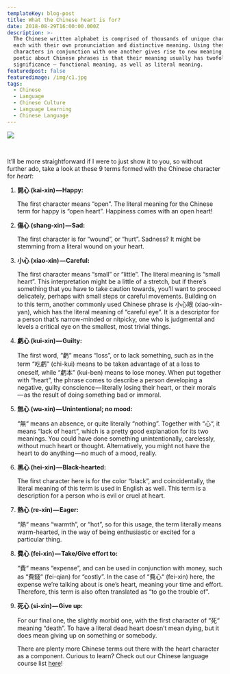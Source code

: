 ```yaml
---
templateKey: blog-post
title: What the Chinese heart is for?
date: 2018-08-29T16:00:00.000Z
description: >-
  The Chinese written alphabet is comprised of thousands of unique characters,
  each with their own pronunciation and distinctive meaning. Using these
  characters in conjunction with one another gives rise to new meaning. What’s
  poetic about Chinese phrases is that their meaning usually has twofold
  significance — functional meaning, as well as literal meaning.
featuredpost: false
featuredimage: /img/c1.jpg
tags:
  - Chinese
  - Language
  - Chinese Culture
  - Language Learning
  - Chinese Language
---
```

![](/img/c1.jpg)

<br><p>It’ll be more straightforward if I were to just show it to you, so without further ado, take a look at these 9 terms formed with the Chinese character for _heart_:</p>

1. **開心 (kai-xin) — Happy:**<p>The first character means “open”. The literal meaning for the Chinese term for happy is “open heart”. Happiness comes with an open heart!</p>
2. **傷心 (shang-xin) — Sad:**<p>The first character is for “wound”, or “hurt”. Sadness? It might be stemming from a literal wound on your heart.</p>
3. **小心 (xiao-xin) — Careful:**<p>The first character means “small” or “little”. The literal meaning is “small heart”. This interpretation might be a little of a stretch, but if there’s something that you have to take caution towards, you’ll want to proceed delicately, perhaps with small steps or careful movements.
   Building on to this term, another commonly used Chinese phrase is 小心眼 (xiao-xin-yan), which has the literal meaning of “careful eye”. It is a descriptor for a person that’s narrow-minded or nitpicky, one who is judgmental and levels a critical eye on the smallest, most trivial things.</p>
4. **虧心 (kui-xin) — Guilty:**<p>The first word, “虧” means “loss”, or to lack something, such as in the term “吃虧” (chi-kui) means to be taken advantage of at a loss to oneself, while “虧本” (kui-ben) means to lose money.
   When put together with “heart”, the phrase comes to describe a person developing a negative, guilty conscience — literally losing their heart, or their morals — as the result of doing something bad or immoral.</p>
5. **無心 (wu-xin) — Unintentional; no mood:**<p>“無“ means an absence, or quite literally “nothing”. Together with “心“, it means “lack of heart”, which is a pretty good explanation for its two meanings. You could have done something unintentionally, carelessly, without much heart or thought. Alternatively, you might not have the heart to do anything — no much of a mood, really.</p>
6. **黑心 (hei-xin) — Black-hearted:**<p>The first character here is for the color “black”, and coincidentally, the literal meaning of this term is used in English as well. This term is a description for a person who is evil or cruel at heart.</p>
7. **熱心 (re-xin) — Eager:**<p>“熱“ means “warmth”, or “hot”, so for this usage, the term literally means warm-hearted, in the way of being enthusiastic or excited for a particular thing.</p>
8. **費心 (fei-xin) — Take/Give effort to:**<p>“費“ means “expense”, and can be used in conjunction with money, such as “費錢“ (fei-qian) for “costly”. In the case of “費心“ (fei-xin) here, the expense we’re talking about is one’s heart, meaning your time and effort. Therefore, this term is also often translated as “to go the trouble of”.</p>
9. **死心 (si-xin) — Give up:**<p>For our final one, the slightly morbid one, with the first character of “死“ meaning “death”. To have a literal dead heart doesn’t mean dying, but it does mean giving up on something or somebody.</p>There are plenty more Chinese terms out there with the heart character as a component. Curious to learn? Check out our Chinese language course list [here](https://fluentup.com/search?chinese)!
